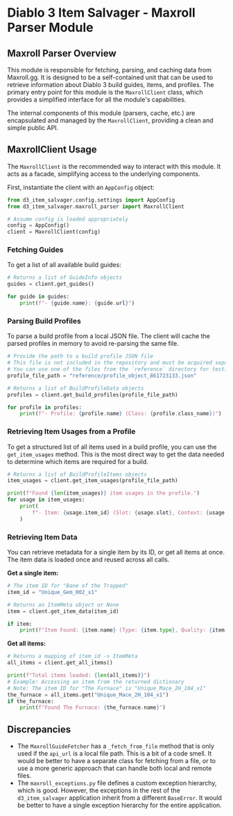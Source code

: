 # Diablo 3 Item Salvager - Maxroll Parser Module

## Maxroll Parser Overview

This module is responsible for fetching, parsing, and caching data from Maxroll.gg. It is designed to be a self-contained unit that can be used to retrieve information about Diablo 3 build guides, items, and profiles. The primary entry point for this module is the `MaxrollClient` class, which provides a simplified interface for all the module's capabilities.

The internal components of this module (parsers, cache, etc.) are encapsulated and managed by the `MaxrollClient`, providing a clean and simple public API.

## MaxrollClient Usage

The `MaxrollClient` is the recommended way to interact with this module. It acts as a facade, simplifying access to the underlying components.

First, instantiate the client with an `AppConfig` object:

```python
from d3_item_salvager.config.settings import AppConfig
from d3_item_salvager.maxroll_parser import MaxrollClient

# Assume config is loaded appropriately
config = AppConfig()
client = MaxrollClient(config)
```

### Fetching Guides

To get a list of all available build guides:

```python
# Returns a list of GuideInfo objects
guides = client.get_guides()

for guide in guides:
    print(f"- {guide.name}: {guide.url}")
```

### Parsing Build Profiles

To parse a build profile from a local JSON file. The client will cache the parsed profiles in memory to avoid re-parsing the same file.

```python
# Provide the path to a build profile JSON file
# This file is not included in the repository and must be acquired separately.
# You can use one of the files from the `reference` directory for testing.
profile_file_path = "reference/profile_object_861723133.json"

# Returns a list of BuildProfileData objects
profiles = client.get_build_profiles(profile_file_path)

for profile in profiles:
    print(f"- Profile: {profile.name} (Class: {profile.class_name})")
```

### Retrieving Item Usages from a Profile

To get a structured list of all items used in a build profile, you can use the `get_item_usages` method. This is the most direct way to get the data needed to determine which items are required for a build.

```python
# Returns a list of BuildProfileItems objects
item_usages = client.get_item_usages(profile_file_path)

print(f"Found {len(item_usages)} item usages in the profile.")
for usage in item_usages:
    print(
        f"- Item: {usage.item_id} (Slot: {usage.slot}, Context: {usage.usage_context})"
    )
```

### Retrieving Item Data

You can retrieve metadata for a single item by its ID, or get all items at once. The item data is loaded once and reused across all calls.

**Get a single item:**

```python
# The item ID for "Bane of the Trapped"
item_id = "Unique_Gem_002_x1"

# Returns an ItemMeta object or None
item = client.get_item_data(item_id)

if item:
    print(f"Item Found: {item.name} (Type: {item.type}, Quality: {item.quality})")
```

**Get all items:**

```python
# Returns a mapping of item_id -> ItemMeta
all_items = client.get_all_items()

print(f"Total items loaded: {len(all_items)}")
# Example: Accessing an item from the returned dictionary
# Note: The item ID for "The Furnace" is "Unique_Mace_2H_104_x1"
the_furnace = all_items.get("Unique_Mace_2H_104_x1")
if the_furnace:
    print(f"Found The Furnace: {the_furnace.name}")
```

## Discrepancies

- The `MaxrollGuideFetcher` has a `_fetch_from_file` method that is only used if the `api_url` is a local file path. This is a bit of a code smell. It would be better to have a separate class for fetching from a file, or to use a more generic approach that can handle both local and remote files.
- The `maxroll_exceptions.py` file defines a custom exception hierarchy, which is good. However, the exceptions in the rest of the `d3_item_salvager` application inherit from a different `BaseError`. It would be better to have a single exception hierarchy for the entire application.
